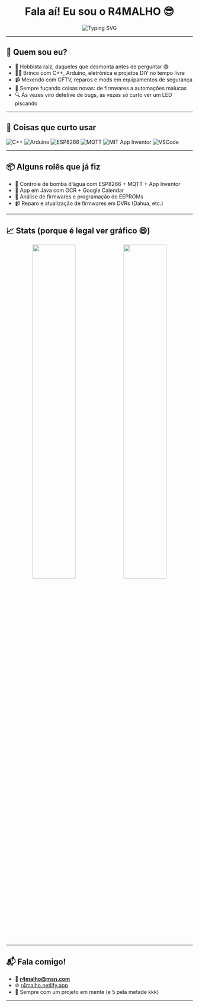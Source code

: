 <h1 align="center">Fala aí! Eu sou o R4MALHO 😎</h1>

<p align="center">
  <img src="https://readme-typing-svg.demolab.com?font=Fira+Code&weight=500&size=22&pause=1000&center=true&vCenter=true&width=500&lines=Arduino%20%7C%20C%2B%2B%20%7C%20CFTV%20%7C%20Projetos%20DIY;Códigos%2C%20fios%20e%20uma%20ponta%20de%20solda!;Hobbista%20curioso%20e%20apaixonado%20por%20tecnologia" alt="Typing SVG" />
</p>

---

## 🧰 Quem sou eu?

- 🔌 Hobbista raiz, daqueles que desmonta antes de perguntar 😅  
- 👨‍💻 Brinco com C++, Arduino, eletrônica e projetos DIY no tempo livre  
- 📹 Mexendo com CFTV, reparos e mods em equipamentos de segurança  
- 🧠 Sempre fuçando coisas novas: de firmwares a automações malucas  
- 🔍 Às vezes viro detetive de bugs, às vezes só curto ver um LED piscando  

---

## 🔧 Coisas que curto usar

![C++](https://img.shields.io/badge/C%2B%2B-00599C?style=for-the-badge&logo=cplusplus&logoColor=white)
![Arduino](https://img.shields.io/badge/Arduino-00979D?style=for-the-badge&logo=arduino&logoColor=white)
![ESP8266](https://img.shields.io/badge/ESP8266-000000?style=for-the-badge&logo=espressif&logoColor=white)
![MQTT](https://img.shields.io/badge/MQTT-660066?style=for-the-badge&logo=eclipse&logoColor=white)
![MIT App Inventor](https://img.shields.io/badge/MIT%20App%20Inventor-EF6C00?style=for-the-badge)
![VSCode](https://img.shields.io/badge/VS%20Code-007ACC?style=for-the-badge&logo=visual-studio-code&logoColor=white)

---

## 📦 Alguns rolês que já fiz

- 🔧 Controle de bomba d'água com ESP8266 + MQTT + App Inventor  
- 📲 App em Java com OCR + Google Calendar  
- 💾 Análise de firmwares e programação de EEPROMs  
- 📹 Reparo e atualização de firmwares em DVRs (Dahua, etc.)  

---

## 📈 Stats (porque é legal ver gráfico 😄)

<p align="center">
  <img width="48%" src="https://github-readme-stats.vercel.app/api?username=R4MALHO&show_icons=true&theme=tokyonight&hide_title=true" />
  <img width="48%" src="https://github-readme-streak-stats.herokuapp.com/?user=R4MALHO&theme=tokyonight" />
</p>

---

## 📬 Fala comigo!

- 📧 **r4malho@msn.com**
- 🌐 [r4malho.netlify.app](https://r4malho.netlify.app)
- 🧠 Sempre com um projeto em mente (e 5 pela metade kkk)

---

<!---
R4MALHO/R4MALHO is a ✨ special ✨ repository because its `README.md` appears on your GitHub profile.
You can click the Preview link to check it out!
--->
